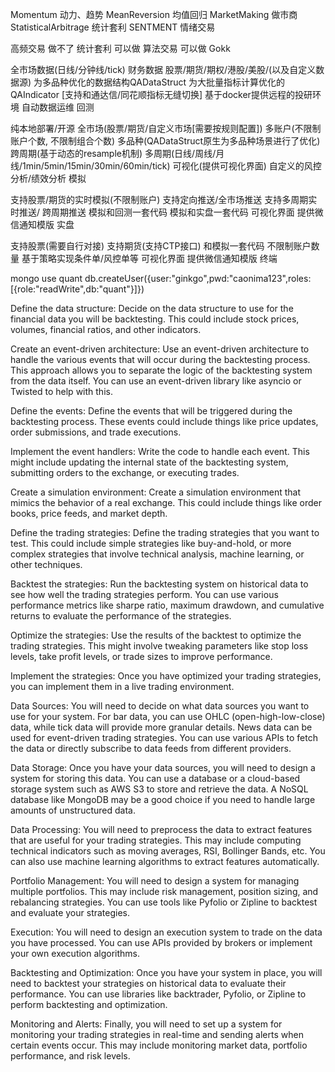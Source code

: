 <!--
 * @Author: Kaoru
 * @Date: 2022-03-16 10:25:09
 * @LastEditTime: 2022-03-20 17:16:21
 * @LastEditors: Kaoru
 * @Description: Be stronger,be patient,be confident and never say die.
 * @FilePath: /Ginkgo/notes.md
 * What goes around comes around.
-->
Momentum 动力、趋势
MeanReversion 均值回归
MarketMaking 做市商
StatisticalArbitrage 统计套利
SENTMENT 情绪交易


高频交易 做不了
统计套利 可以做
算法交易 可以做
Gokk



全市场数据(日线/分钟线/tick)
财务数据
股票/期货/期权/港股/美股/(以及自定义数据源)
为多品种优化的数据结构QADataStruct
为大批量指标计算优化的QAIndicator [支持和通达信/同花顺指标无缝切换]
基于docker提供远程的投研环境
自动数据运维
回测

纯本地部署/开源
全市场(股票/期货/自定义市场[需要按规则配置])
多账户(不限制账户个数, 不限制组合个数)
多品种(QADataStruct原生为多品种场景进行了优化)
跨周期(基于动态的resample机制)
多周期(日线/周线/月线/1min/5min/15min/30min/60min/tick)
可视化(提供可视化界面)
自定义的风控分析/绩效分析
模拟

支持股票/期货的实时模拟(不限制账户)
支持定向推送/全市场推送
支持多周期实时推送/ 跨周期推送
模拟和回测一套代码
模拟和实盘一套代码
可视化界面
提供微信通知模版
实盘

支持股票(需要自行对接)
支持期货(支持CTP接口)
和模拟一套代码
不限制账户数量
基于策略实现条件单/风控单等
可视化界面
提供微信通知模版
终端


mongo
use quant
db.createUser({user:"ginkgo",pwd:"caonima123",roles:[{role:"readWrite",db:"quant"}]})




Define the data structure: Decide on the data structure to use for the financial data you will be backtesting. This could include stock prices, volumes, financial ratios, and other indicators.

Create an event-driven architecture: Use an event-driven architecture to handle the various events that will occur during the backtesting process. This approach allows you to separate the logic of the backtesting system from the data itself. You can use an event-driven library like asyncio or Twisted to help with this.

Define the events: Define the events that will be triggered during the backtesting process. These events could include things like price updates, order submissions, and trade executions.

Implement the event handlers: Write the code to handle each event. This might include updating the internal state of the backtesting system, submitting orders to the exchange, or executing trades.

Create a simulation environment: Create a simulation environment that mimics the behavior of a real exchange. This could include things like order books, price feeds, and market depth.

Define the trading strategies: Define the trading strategies that you want to test. This could include simple strategies like buy-and-hold, or more complex strategies that involve technical analysis, machine learning, or other techniques.

Backtest the strategies: Run the backtesting system on historical data to see how well the trading strategies perform. You can use various performance metrics like sharpe ratio, maximum drawdown, and cumulative returns to evaluate the performance of the strategies.

Optimize the strategies: Use the results of the backtest to optimize the trading strategies. This might involve tweaking parameters like stop loss levels, take profit levels, or trade sizes to improve performance.

Implement the strategies: Once you have optimized your trading strategies, you can implement them in a live trading environment.






Data Sources: You will need to decide on what data sources you want to use for your system. For bar data, you can use OHLC (open-high-low-close) data, while tick data will provide more granular details. News data can be used for event-driven trading strategies. You can use various APIs to fetch the data or directly subscribe to data feeds from different providers.

Data Storage: Once you have your data sources, you will need to design a system for storing this data. You can use a database or a cloud-based storage system such as AWS S3 to store and retrieve the data. A NoSQL database like MongoDB may be a good choice if you need to handle large amounts of unstructured data.

Data Processing: You will need to preprocess the data to extract features that are useful for your trading strategies. This may include computing technical indicators such as moving averages, RSI, Bollinger Bands, etc. You can also use machine learning algorithms to extract features automatically.

Portfolio Management: You will need to design a system for managing multiple portfolios. This may include risk management, position sizing, and rebalancing strategies. You can use tools like Pyfolio or Zipline to backtest and evaluate your strategies.

Execution: You will need to design an execution system to trade on the data you have processed. You can use APIs provided by brokers or implement your own execution algorithms.

Backtesting and Optimization: Once you have your system in place, you will need to backtest your strategies on historical data to evaluate their performance. You can use libraries like backtrader, Pyfolio, or Zipline to perform backtesting and optimization.

Monitoring and Alerts: Finally, you will need to set up a system for monitoring your trading strategies in real-time and sending alerts when certain events occur. This may include monitoring market data, portfolio performance, and risk levels.

